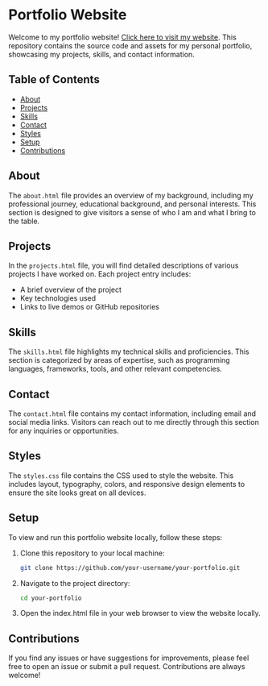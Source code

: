 # Portfolio Website

Welcome to my portfolio website! [Click here to visit my website](https://m-gopinath03.github.io/portfolio/). This repository contains the source code and assets for my personal portfolio, showcasing my projects, skills, and contact information.

## Table of Contents

- [About](#about)
- [Projects](#projects)
- [Skills](#skills)
- [Contact](#contact)
- [Styles](#styles)
- [Setup](#setup)
- [Contributions](#contributions)

## About

The `about.html` file provides an overview of my background, including my professional journey, educational background, and personal interests. This section is designed to give visitors a sense of who I am and what I bring to the table.

## Projects

In the `projects.html` file, you will find detailed descriptions of various projects I have worked on. Each project entry includes:
- A brief overview of the project
- Key technologies used
- Links to live demos or GitHub repositories

## Skills

The `skills.html` file highlights my technical skills and proficiencies. This section is categorized by areas of expertise, such as programming languages, frameworks, tools, and other relevant competencies.

## Contact

The `contact.html` file contains my contact information, including email and social media links. Visitors can reach out to me directly through this section for any inquiries or opportunities.

## Styles

The `styles.css` file contains the CSS used to style the website. This includes layout, typography, colors, and responsive design elements to ensure the site looks great on all devices.

## Setup

To view and run this portfolio website locally, follow these steps:

1. Clone this repository to your local machine:
   ```bash
   git clone https://github.com/your-username/your-portfolio.git
2. Navigate to the project directory:
   ```bash
   cd your-portfolio
3. Open the index.html file in your web browser to view the website locally.
   
## Contributions
If you find any issues or have suggestions for improvements, please feel free to open an issue or submit a pull request. Contributions are always welcome!

